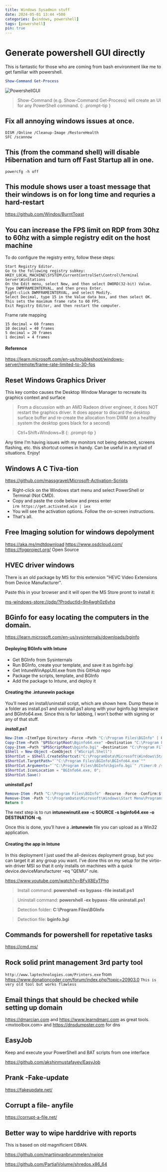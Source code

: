 ```yaml
---
title: Windows Sysadmin stuff
date: 2024-05-01 13:44 +500
categories: [windows, powershell]
tags: [powershell]
pin: true
---
```


# Generate powershell GUI directly 

This is fantastic for those who are coming from bash environment like me to get familiar with powershell.

```powershell
Show-Command Get-Process
```
![PowershellGUI](/assets/powershellgui.webp)

> Show-Command <any cmdlet> (e.g. Show-Command Get-Process) will create an UI for any PowerShell command.
{: .prompt-tip }


## Fix all annoying windows issues at once.

```
DISM /Online /Cleanup-Image /RestoreHealth
SFC /scannow
```

## This (from the command shell) will disable Hibernation and turn off Fast Startup all in one.

```
powercfg -h off
```

## This module shows user a toast message that their windows is on for long time and requries a hard-restart

<https://github.com/Windos/BurntToast>


## You can increase the FPS limit on RDP from 30hz to 60hz with a simple registry edit on the host machine

To do configure the registry entry, follow these steps:

    Start Registry Editor.
    Go to the following registry subkey:
    HKEY_LOCAL_MACHINE\SYSTEM\CurrentControlSet\Control\Terminal Server\WinStations
    On the Edit menu, select New, and then select DWORD(32-bit) Value.
    Type DWMFRAMEINTERVAL, and then press Enter.
    Right-click DWMFRAMEINTERVAL, and select Modify.
    Select Decimal, type 15 in the Value data box, and then select OK. This sets the maximum frame rate to 60 FPS.
    Exit Registry Editor, and then restart the computer.

Frame rate mapping

    15 decimal = 60 frames
    10 decimal = 40 frames
    5 decimal = 20 frames
    1 decimal = 4 frames
#### Reference

<https://learn.microsoft.com/en-us/troubleshoot/windows-server/remote/frame-rate-limited-to-30-fps>

## Reset Windows Graphics Driver

This key combo causes the Desktop Window Manager to recreate its graphics context and surface

>  From a discussion with an AMD Radeon driver engineer, it does NOT restart the graphics driver. It does appear to discard the desktop surface buffer and re-create the allocation from DWM (on a healthy system the desktop goes black for a second)

> Ctrl+Shift+Windows+B
{: .prompt-tip }

Any time I’m having issues with my monitors not being detected, screens flashing, etc. this shortcut comes in handy. Can be useful in a myriad of situations. Enjoy! 

## Windows A C Tiva-tion

<https://github.com/massgravel/Microsoft-Activation-Scripts>

-   Right-click on the Windows start menu and select PowerShell or Terminal (Not CMD).
-   Copy and paste the code below and press enter  
`irm https://get.activated.win | iex`  
-   You will see the activation options. Follow the on-screen instructions.
-   That's all.

## Free Imaging solution for windows depolyment

<https://aka.ms/mdtdownload>
<https://www.osdcloud.com/>
<https://fogproject.org/> Open Source


## HVEC driver windows

There is an old package by MS for this extension "HEVC Video Extensions from Device Manufacturer".

Paste this in your browser and it will open the MS Store promt to install it:

<ms-windows-store://pdp/?ProductId=9n4wgh0z6vhq>


## BGinfo for easy locating the computers in the domain.

<https://learn.microsoft.com/en-us/sysinternals/downloads/bginfo>

#### Deploying BGInfo with Intune

* Get BGInfo from Sysinternals
* Run BGInfo, create your template, and save it as bginfo.bgi
* Get IntuneWinAppUtil.exe from this GitHub repo
* Package the scripts, template, and BGInfo
* Add the package to Intune, and deploy it

#### Creating the .intunewin package

You’ll need an install/uninstall script, which are shown here. Dump these in a folder as install.ps1 and uninstall.ps1 along with your bginfo.bgi templace and BGInfo64.exe. Since this is for labbing, I won’t bother with signing or any of that stuff.

***install.ps1***
```powershell
New-Item –ItemType Directory –Force –Path "C:\Program Files\BGInfo" | Out-Null 
Copy-Item –Path "$PSScriptRoot\Bginfo64.exe" –Destination "C:\Program Files\BGInfo\BGInfo64.exe" 
Copy-Item –Path "$PSScriptRoot\bginfo.bgi" –Destination "C:\Program Files\BGInfo\bginfo.bgi"
$Shell = New-Object –ComObject ("WScript.Shell")
$ShortCut = $Shell.CreateShortcut("C:\ProgramData\Microsoft\Windows\Start Menu\Programs\StartUp\BGInfo.lnk")
$ShortCut.TargetPath="`"C:\Program Files\BGInfo\BGInfo64.exe`""
$ShortCut.Arguments="`"C:\Program Files\BGInfo\bginfo.bgi`" /timer:0 /silent /nolicprompt"
$ShortCut.IconLocation = "BGInfo64.exe, 0";
$ShortCut.Save()
```

***uninstall.ps1***
```powershell
Remove-Item -Path "C:\Program Files\BGInfo" -Recurse -Force -Confirm:$false
Remove-Item -Path "C:\ProgramData\Microsoft\Windows\Start Menu\Programs\Startup\BGInfo.lnk" -Force -Confirm:$false
Return 0
```

The next step is to run **intunewinutil.exe -c SOURCE -s bginfo64.exe -o DESTINATION -q**. 

Once this is done, you’ll have a **.intunewin** file you can upload as a Win32 application.

#### Creating the app in Intune

In this deployment I just used the all-devices deployment group, but you can target it at any group you want. I’ve done this on my setup for the virtio-win driver MSI so that it only installs on machines with a quick device.deviceManufacturer -eq "QEMU" rule.

<https://www.youtube.com/watch?v=BFyX8EyTPho>

> Install command: 	**powershell -ex bypass -file install.ps1**

> Uninstall command: 	**powershell -ex bypass -file uninstall.ps1**

> Detection folder: 	**C:\Program Files\BGInfo**

> Detection file: 	**bginfo.bgi**

## Commands for powershell for repetative tasks

<https://cmd.ms/>

## Rock solid print management 3rd party tool

`http://www.laptechnologies.com/Printers.exe` from <https://www.donationcoder.com/forum/index.php?topic=20903.0> `This is very old tool but works flawless`


## Email things that should be checked while setting up domain 

<https://dmarcian.com> and <https://www.learndmarc.com> as great tools. 
<mxtoolbox.com> and <https://dnsdumpster.com> for dns 

## EasyJob

Keep and execute your PowerShell and BAT scripts from one interface

<https://github.com/akshinmustafayev/EasyJob>

## Prank -Fake-update

<https://fakeupdate.net/>


## Corrupt a file- anyfile

<https://corrupt-a-file.net/>


## Better way to wipe harddrive with reports

This is based on old magnificient DBAN.

<https://github.com/martijnvanbrummelen/nwipe>

<https://github.com/PartialVolume/shredos.x86_64>

